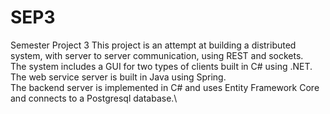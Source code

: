 # SEP3
Semester Project 3
This project is an attempt at building a distributed system, with server to server communication, using REST and sockets.\
The system includes a GUI for two types of clients built in C# using .NET.\
The web service server is built in Java using Spring.\
The backend server is implemented in C# and uses Entity Framework Core and connects to a Postgresql database.\
